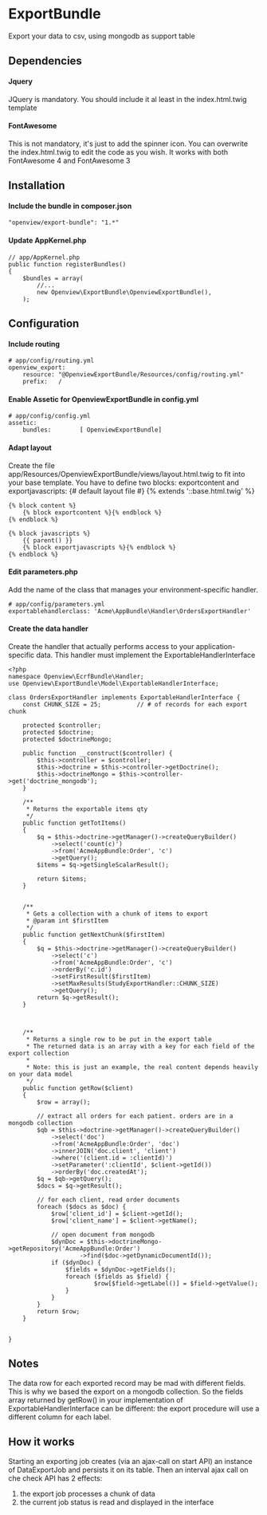 # ExportBundle
Export your data to csv, using mongodb as support table


## Dependencies
#### Jquery
JQuery is mandatory. You should include it al least in the index.html.twig template

#### FontAwesome
This is not mandatory, it's just to add the spinner icon. You can overwrite the index.html.twig to
edit the code as you wish.
It works with both FontAwesome 4 and FontAwesome 3


## Installation
#### Include the bundle in composer.json
    "openview/export-bundle": "1.*"

#### Update AppKernel.php
    // app/AppKernel.php
    public function registerBundles()
    {
        $bundles = array(
            //...
            new Openview\ExportBundle\OpenviewExportBundle(),
        );


## Configuration
#### Include routing
    # app/config/routing.yml
    openview_export:
        resource: "@OpenviewExportBundle/Resources/config/routing.yml"
        prefix:   /

#### Enable Assetic for OpenviewExportBundle in config.yml
    # app/config/config.yml
    assetic:
        bundles:        [ OpenviewExportBundle]

#### Adapt layout
Create the file app/Resources/OpenviewExportBundle/views/layout.html.twig to fit into your base template.
You have to define two blocks: exportcontent and exportjavascripts:
    {# default layout file #}
    {% extends '::base.html.twig' %}
    
    {% block content %}
        {% block exportcontent %}{% endblock %}
    {% endblock %}
    
    {% block javascripts %}
        {{ parent() }}
        {% block exportjavascripts %}{% endblock %}
    {% endblock %}

#### Edit parameters.php
Add the name of the class that manages your environment-specific handler.

    # app/config/parameters.yml
    exportablehandlerclass: 'Acme\AppBundle\Handler\OrdersExportHandler'

#### Create the data handler
Create the handler that actually performs access to your application-specific data.
This handler must implement the ExportableHandlerInterface

    <?php
    namespace Openview\EcrfBundle\Handler;
    use Openview\ExportBundle\Model\ExportableHandlerInterface;

    class OrdersExportHandler implements ExportableHandlerInterface {
        const CHUNK_SIZE = 25;          // # of records for each export chunk

        protected $controller;
        protected $doctrine;
        protected $doctrineMongo;

        public function __construct($controller) {
            $this->controller = $controller;
            $this->doctrine = $this->controller->getDoctrine();
            $this->doctrineMongo = $this->controller->get('doctrine_mongodb');
        }

        /**
         * Returns the exportable items qty
         */
        public function getTotItems()
        {
            $q = $this->doctrine->getManager()->createQueryBuilder()
                ->select('count(c)')
                ->from('AcmeAppBundle:Order', 'c')
                ->getQuery();
            $items = $q->getSingleScalarResult();

            return $items;
        }


        /**
         * Gets a collection with a chunk of items to export
         * @param int $firstItem
         */
        public function getNextChunk($firstItem)
        {
            $q = $this->doctrine->getManager()->createQueryBuilder()
                ->select('c')
                ->from('AcmeAppBundle:Order', 'c')
                ->orderBy('c.id')
                ->setFirstResult($firstItem)
                ->setMaxResults(StudyExportHandler::CHUNK_SIZE)
                ->getQuery();
            return $q->getResult();
        }



        /**
         * Returns a single row to be put in the export table
         * The returned data is an array with a key for each field of the export collection
         *
         * Note: this is just an example, the real content depends heavily on your data model
         */
        public function getRow($client)
        {
            $row = array();

            // extract all orders for each patient. orders are in a mongodb collection
            $qb = $this->doctrine->getManager()->createQueryBuilder()
                ->select('doc')
                ->from('AcmeAppBundle:Order', 'doc')
                ->innerJOIN('doc.client', 'client')
                ->where('(client.id = :clientId)')
                ->setParameter(':clientId', $client->getId())
                ->orderBy('doc.createdAt');
            $q = $qb->getQuery();
            $docs = $q->getResult();

            // for each client, read order documents
            foreach ($docs as $doc) {
                $row['client_id'] = $client->getId();
                $row['client_name'] = $client->getName();

                // open document from mongodb
                $dynDoc = $this->doctrineMongo->getRepository('AcmeAppBundle:Order')
                        ->find($doc->getDynamicDocumentId());
                if ($dynDoc) {
                    $fields = $dynDoc->getFields();
                    foreach ($fields as $field) {
                            $row[$field->getLabel()] = $field->getValue();
                    }
                }
            }
            return $row;
        }


    }


## Notes
The data row for each exported record may be mad with different fields. This is why we based
the export on a mongodb collection. So the fields array returned by getRow() in your
implementation of ExportableHandlerInterface can be different: the export procedure will use a 
different column for each label.


## How it works
Starting an exporting job creates (via an ajax-call on start API) an instance of 
DataExportJob and persists it on its table.
Then an interval ajax call on che check API has 2 effects:
1) the export job processes a chunk of data
2) the current job status is read and displayed in the interface

